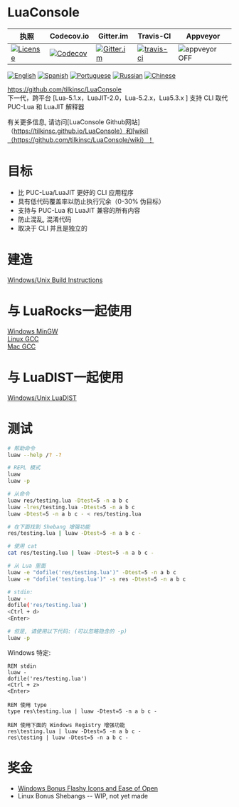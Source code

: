 # LuaConsole
| 执照 | Codecov.io | Gitter.im | Travis-CI | Appveyor |
| ------- | ---------- | --------- | --------- | -------- |
| [![License](https://img.shields.io/github/license/tilkinsc/LuaConsole.svg)](https://github.com/tilkinsc/LuaConsole/blob/master/LICENSE) | [![Codecov](https://codecov.io/gh/tilkinsc/LuaConsole/coverage.svg?branch=master)](https://codecov.io/gh/tilkinsc/LuaConsole) | [![Gitter.im](https://badges.gitter.im/tilkinsc/LuaConsole.png)](https://gitter.im/LuaConsole) | [![travis-ci](https://travis-ci.org/tilkinsc/LuaConsole.svg?branch=master)](https://travis-ci.org/tilkinsc/LuaConsole) | ![appveyor](https://ci.appveyor.com/api/projects/status/github/tilkinsc/LuaConsole?svg=true) OFF |  

[![English](https://i.imgur.com/koEsWJi.png)](https://github.com/tilkinsc/LuaConsole/blob/master/README.md)
[![Spanish](https://i.imgur.com/6eQwrN2.png)](https://github.com/tilkinsc/LuaConsole/blob/master/README.espanol.md)
[![Portuguese](https://i.imgur.com/MQ1ArnU.png)](https://github.com/tilkinsc/LuaConsole/blob/master/README.portugues.md)
[![Russian](https://i.imgur.com/cuby3uW.png)](https://github.com/tilkinsc/LuaConsole/blob/master/README.russian.md)
[![Chinese](https://i.imgur.com/pDy0fs3.png)](https://github.com/tilkinsc/LuaConsole/blob/master/README.chinese.md)


https://github.com/tilkinsc/LuaConsole  
下一代，跨平台 \[Lua-5.1.x，LuaJIT-2.0，Lua-5.2.x，Lua5.3.x \] 支持 CLI 取代 PUC-Lua 和 LuaJIT 解释器  

有关更多信息, 请访问[LuaConsole Github网站]（https://tilkinsc.github.io/LuaConsole）和[wiki]（https://github.com/tilkinsc/LuaConsole/wiki）！  

# 目标
* 比 PUC-Lua/LuaJIT 更好的 CLI 应用程序
* 具有低代码覆盖率以防止执行冗余（0-30% 伪目标）
* 支持与 PUC-Lua 和 LuaJIT 兼容的所有内容
* 防止混乱, 混淆代码
* 取决于 CLI 并且是独立的

# 建造
[Windows/Unix Build Instructions](https://github.com/tilkinsc/LuaConsole/wiki/Build-Instructions)  

# 与 LuaRocks一起使用
[Windows MinGW](https://github.com/tilkinsc/LuaConsole/wiki/LuaRocks-Support-Windows-MinGW)  
[Linux GCC](https://github.com/tilkinsc/LuaConsole/wiki/LuaRocks-Support-Linux-GCC)  
[Mac GCC](https://github.com/tilkinsc/LuaConsole/wiki/LuaRocks-Support-Mac-GCC)  

# 与 LuaDIST一起使用
[Windows/Unix LuaDIST](https://github.com/tilkinsc/LuaConsole/wiki/LuaDist-Support-Windows,-Linux,-MacOS)

# 测试
```bash
# 帮助命令
luaw --help /? -?

# REPL 模式
luaw
luaw -p

# 从命令
luaw res/testing.lua -Dtest=5 -n a b c
luaw -lres/testing.lua -Dtest=5 -n a b c
luaw -Dtest=5 -n a b c - < res/testing.lua

# 在下面找到 Shebang 增强功能
res/testing.lua | luaw -Dtest=5 -n a b c -

# 使用 cat
cat res/testing.lua | luaw -Dtest=5 -n a b c -

# 从 Lua 里面
luaw -e "dofile('res/testing.lua')" -Dtest=5 -n a b c
luaw -e "dofile('testing.lua')" -s res -Dtest=5 -n a b c

# stdin:
luaw -
dofile('res/testing.lua')
<Ctrl + d>
<Enter>

# 但是, 请使用以下代码: (可以忽略隐含的 -p)
luaw -p
```

Windows 特定:
```batch
REM stdin
luaw -
dofile('res/testing.lua')
<Ctrl + z>
<Enter>

REM 使用 type
type res\testing.lua | luaw -Dtest=5 -n a b c -

REM 使用下面的 Windows Registry 增强功能
res\testing.lua | luaw -Dtest=5 -n a b c -
res\testing | luaw -Dtest=5 -n a b c -
```

# 奖金
* [Windows Bonus Flashy Icons and Ease of Open](https://github.com/tilkinsc/LuaConsole/wiki/Windows-Bonus---Flashy-Icons-and-Ease-of-Open)  
* Linux Bonus Shebangs -- WIP, not yet made
